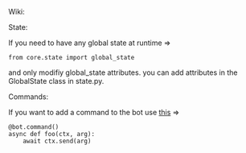 Wiki:

State:

If you need to have any global state at runtime => 
```
from core.state import global_state
```

and only modifiy global_state attributes.
you can add attributes in the GlobalState class in state.py.

Commands:

If you want to add a command to the bot use [this](https://discordpy.readthedocs.io/en/latest/ext/commands/commands.html) =>
```
@bot.command()
async def foo(ctx, arg):
    await ctx.send(arg)
    
````


